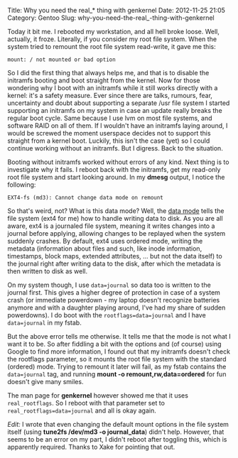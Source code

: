 Title: Why you need the real_* thing with genkernel
Date: 2012-11-25 21:05
Category: Gentoo
Slug: why-you-need-the-real_-thing-with-genkernel

Today it bit me. I rebooted my workstation, and all hell broke loose.
Well, actually, it froze. Literally, if you consider my root file
system. When the system tried to remount the root file system
read-write, it gave me this:

    mount: / not mounted or bad option

So I did the first thing that always helps me, and that is to disable
the initramfs booting and boot straight from the kernel. Now for those
wondering why I boot with an initramfs while it still works directly
with a kernel: it's a safety measure. Ever since there are talks,
rumours, fear, uncertainty and doubt about supporting a separate /usr
file system I started supporting an initramfs on my system in case an
update really breaks the regular boot cycle. Same because I use lvm on
most file systems, and software RAID on all of them. If I wouldn't have
an initramfs laying around, I would be screwed the moment userspace
decides not to support this straight from a kernel boot. Luckily, this
isn't the case (yet) so I could continue working without an initramfs.
But I digress. Back to the situation.

Booting without initramfs worked without errors of any kind. Next thing
is to investigate why it fails. I reboot back with the initramfs, get my
read-only root file system and start looking around. In my **dmesg**
output, I notice the following:

    EXT4-fs (md3): Cannot change data mode on remount

So that's weird, not? What is this data mode? Well, the [data
mode](https://www.kernel.org/doc/Documentation/filesystems/ext4.txt)
tells the file system (ext4 for me) how to handle writing data to disk.
As you are all aware, ext4 is a journaled file system, meaning it writes
changes into a journal before applying, allowing changes to be replayed
when the system suddenly crashes. By default, ext4 uses ordered mode,
writing the metadata (information about files and such, like inode
information, timestamps, block maps, extended attributes, ... but not
the data itself) to the journal right after writing data to the disk,
after which the metadata is then written to disk as well.

On my system though, I use `data=journal` so data too is written to the
journal first. This gives a higher degree of protection in case of a
system crash (or immediate powerdown - my laptop doesn't recognize
batteries anymore and with a daughter playing around, I've had my share
of sudden powerdowns). I do boot with the `rootflags=data=journal` and I
have `data=journal` in my fstab.

But the above error tells me otherwise. It tells me that the mode is not
what I want it to be. So after fiddling a bit with the options and (of
course) using Google to find more information, I found out that my
initramfs doesn't check the <e>rootflags</e> parameter, so it mounts the
root file system with the standard (ordered) mode. Trying to remount it
later will fail, as my fstab contains the `data=journal` tag, and
running **mount -o remount,rw,data=ordered** for fun doesn't give many
smiles.

The man page for **genkernel** however showed me that it uses
`real_rootflags`. So I reboot with that parameter set to
`real_rootflags=data=journal` and all is okay again.

*Edit:* I wrote that even changing the default mount options in the file
system itself (using **tune2fs /dev/md3 -o journal\_data**) didn't help.
However, that seems to be an error on my part, I didn't reboot after
toggling this, which is apparently required. Thanks to Xake for pointing
that out.
